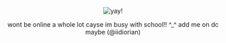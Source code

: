 
<div align="center"> 

![yay!](https://komarev.com/ghpvc/?username=your-DeuteragonistIllusion) 
</div>

<p align="center">
wont be online a whole lot cayse im busy with school!! ^_^ add me on dc maybe (@iidiorian)
</p>
